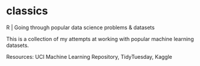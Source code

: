 # classics
R | Going through popular data science problems &amp; datasets

This is a collection of my attempts at working with popular machine learning datasets.

Resources: UCI Machine Learning Repository, TidyTuesday, Kaggle

